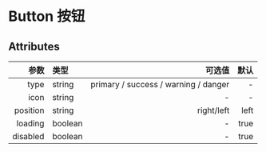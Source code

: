 # Button 按钮

<ClientOnly>
  <button-demo/>
</ClientOnly>

<h2>Attributes</h2>

| 参数        | 类型 | 可选值     | 默认  |
| -------------: |:--------| -----------:| -----:|
| type      | string | primary / success / warning / danger  | - |
| icon      | string | - | - |
| position  | string | right/left | left |
| loading   | boolean | - | true |
| disabled  | boolean | - | true |
